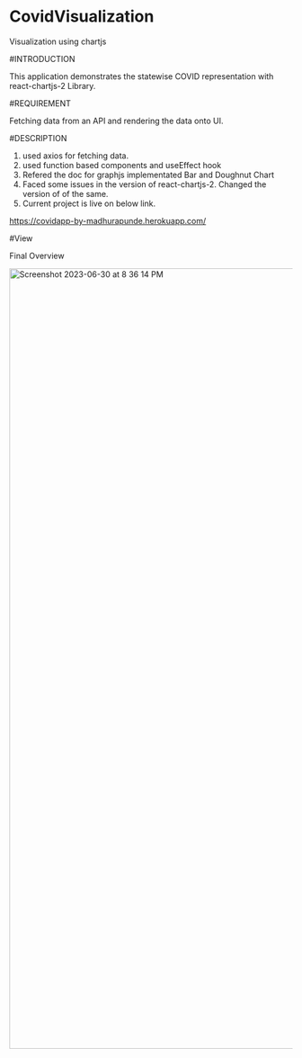 # CovidVisualization
Visualization using chartjs


#INTRODUCTION

This application demonstrates the statewise COVID representation with react-chartjs-2 Library.  

#REQUIREMENT

Fetching data from an API and rendering the data onto UI.

#DESCRIPTION

1) used axios for fetching data.
2) used function based components and useEffect hook
3) Refered the doc for graphjs implementated Bar and Doughnut Chart
4) Faced some issues in the version of react-chartjs-2. Changed the version of 
    of the same. 
5) Current project is live on below link.


https://covidapp-by-madhurapunde.herokuapp.com/

#View

Final Overview



<img width="1388" alt="Screenshot 2023-06-30 at 8 36 14 PM" src="https://github.com/madhura-punde/CovidVisualization/assets/101276214/a1d579c6-4337-47b8-9c1a-1a2220c3b568">
